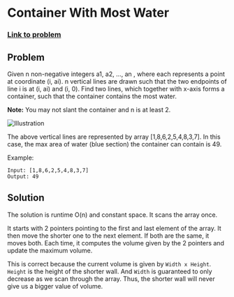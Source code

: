 # Container With Most Water
### [Link to problem](https://leetcode.com/explore/interview/card/top-interview-questions-hard/116/array-and-strings/830/)

## Problem
Given n non-negative integers a1, a2, ..., an , where each represents a point at coordinate (i, ai). n vertical lines are drawn such that the two endpoints of line i is at (i, ai) and (i, 0). Find two lines, which together with x-axis forms a container, such that the container contains the most water.

**Note:** You may not slant the container and n is at least 2.

![Illustration](https://s3-lc-upload.s3.amazonaws.com/uploads/2018/07/17/question_11.jpg)

The above vertical lines are represented by array [1,8,6,2,5,4,8,3,7]. In this case, the max area of water (blue section) the container can contain is 49.

Example:
```
Input: [1,8,6,2,5,4,8,3,7]
Output: 49
```

## Solution
The solution is runtime O(n) and constant space. It scans the array once.

It starts with 2 pointers pointing to the first and last element of the array. It then move the shorter one to the next element. If both are the same, it moves both. Each time, it computes the volume given by the 2 pointers and update the maximum volume.

This is correct because the current volume is given by `Width x Height`. `Height` is the height of the shorter wall. And `Width` is guaranteed to only decrease as we scan through the array. Thus, the shorter wall will never give us a bigger value of volume.
